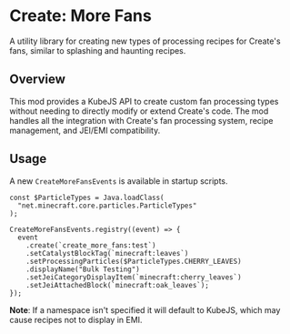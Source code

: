 
# Create: More Fans

A utility library for creating new types of processing recipes for Create's fans, similar to splashing and haunting recipes.

## Overview

This mod provides a KubeJS API to create custom fan processing types without needing to directly modify or extend Create's code. The mod handles all the integration with Create's fan processing system, recipe management, and JEI/EMI compatibility.

## Usage

A new `CreateMoreFansEvents` is available in startup scripts. 

```
const $ParticleTypes = Java.loadClass(
  "net.minecraft.core.particles.ParticleTypes"
);

CreateMoreFansEvents.registry((event) => {
  event
    .create(`create_more_fans:test`)
    .setCatalystBlockTag(`minecraft:leaves`)
    .setProcessingParticles($ParticleTypes.CHERRY_LEAVES)
    .displayName("Bulk Testing")
    .setJeiCategoryDisplayItem(`minecraft:cherry_leaves`)
    .setJeiAttachedBlock(`minecraft:oak_leaves`);
});
```

**Note**: If a namespace isn't specified it will default to KubeJS, which may cause recipes not to display in EMI.
